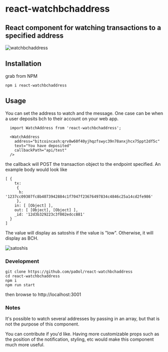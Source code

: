 # react-watchbchaddress

## React component for watching transactions to a specified address

![watchbchaddress](https://user-images.githubusercontent.com/5941389/47537254-86434c80-d879-11e8-9682-20365e3521ae.gif)

## Installation

grab from NPM

```
npm i react-watchbchaddress
```

## Usage

You can set the address to watch and the message. One case can be when a user deposits bch to their account on your web app.

```
  import WatchAddress from 'react-watchbchaddress';

  <WatchAddress
    address="bitcoincash:qrv8w60f40yjhqzfswyc39n78anxjhcx75ppt2df5c"
    text="You have deposited"
    callbackPath="api/test"
  />
```

the callback will POST the transaction object to the endpoint specified.
An example body would look like

```
[ {
    tx:
     {
      h: '1237cc09307fc8b4073942884c1f7047f23676497834c4846c25a14cd2fe986'
     },
    in: [ [Object] ],
    out: [ [Object], [Object] ],
    _id: '12d3b329223c3f002edcc881'
  }
]

```


The value will display as satoshis if the value is "low". Otherwise, it will display as BCH.

![satoshis](https://user-images.githubusercontent.com/5941389/47537241-70ce2280-d879-11e8-9400-27eae7f0cd45.gif)

### Development

```
git clone https://github.com/paOol/react-watchbchaddress
cd react-watchbchaddress
npm i
npm run start
```

then browse to http://localhost:3001

### Notes

It's possible to watch several addresses by passing in an array, but that is not the purpose of this component.

You can contribute if you'd like. Having more customizable props such as the position of the notification, styling, etc would make this component much more useful.
